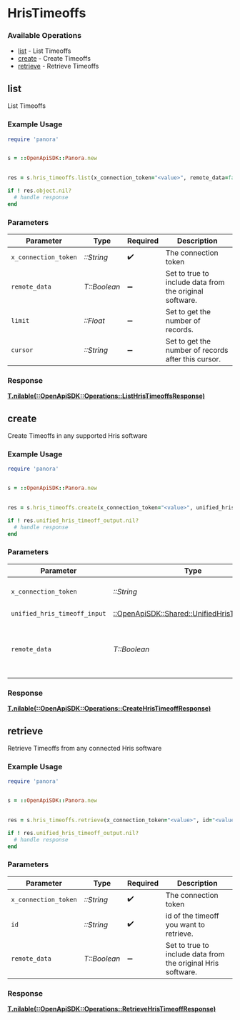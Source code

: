 # HrisTimeoffs


### Available Operations

* [list](#list) - List  Timeoffs
* [create](#create) - Create Timeoffs
* [retrieve](#retrieve) - Retrieve Timeoffs

## list

List  Timeoffs

### Example Usage

```ruby
require 'panora'


s = ::OpenApiSDK::Panora.new

    
res = s.hris_timeoffs.list(x_connection_token="<value>", remote_data=false, limit=7685.78, cursor="<value>")

if ! res.object.nil?
  # handle response
end

```

### Parameters

| Parameter                                               | Type                                                    | Required                                                | Description                                             |
| ------------------------------------------------------- | ------------------------------------------------------- | ------------------------------------------------------- | ------------------------------------------------------- |
| `x_connection_token`                                    | *::String*                                              | :heavy_check_mark:                                      | The connection token                                    |
| `remote_data`                                           | *T::Boolean*                                            | :heavy_minus_sign:                                      | Set to true to include data from the original software. |
| `limit`                                                 | *::Float*                                               | :heavy_minus_sign:                                      | Set to get the number of records.                       |
| `cursor`                                                | *::String*                                              | :heavy_minus_sign:                                      | Set to get the number of records after this cursor.     |


### Response

**[T.nilable(::OpenApiSDK::Operations::ListHrisTimeoffsResponse)](../../models/operations/listhristimeoffsresponse.md)**


## create

Create Timeoffs in any supported Hris software

### Example Usage

```ruby
require 'panora'


s = ::OpenApiSDK::Panora.new

    
res = s.hris_timeoffs.create(x_connection_token="<value>", unified_hris_timeoff_input=::OpenApiSDK::Shared::UnifiedHrisTimeoffInput.new(), remote_data=false)

if ! res.unified_hris_timeoff_output.nil?
  # handle response
end

```

### Parameters

| Parameter                                                                                       | Type                                                                                            | Required                                                                                        | Description                                                                                     |
| ----------------------------------------------------------------------------------------------- | ----------------------------------------------------------------------------------------------- | ----------------------------------------------------------------------------------------------- | ----------------------------------------------------------------------------------------------- |
| `x_connection_token`                                                                            | *::String*                                                                                      | :heavy_check_mark:                                                                              | The connection token                                                                            |
| `unified_hris_timeoff_input`                                                                    | [::OpenApiSDK::Shared::UnifiedHrisTimeoffInput](../../models/shared/unifiedhristimeoffinput.md) | :heavy_check_mark:                                                                              | N/A                                                                                             |
| `remote_data`                                                                                   | *T::Boolean*                                                                                    | :heavy_minus_sign:                                                                              | Set to true to include data from the original Hris software.                                    |


### Response

**[T.nilable(::OpenApiSDK::Operations::CreateHrisTimeoffResponse)](../../models/operations/createhristimeoffresponse.md)**


## retrieve

Retrieve Timeoffs from any connected Hris software

### Example Usage

```ruby
require 'panora'


s = ::OpenApiSDK::Panora.new

    
res = s.hris_timeoffs.retrieve(x_connection_token="<value>", id="<value>", remote_data=false)

if ! res.unified_hris_timeoff_output.nil?
  # handle response
end

```

### Parameters

| Parameter                                                    | Type                                                         | Required                                                     | Description                                                  |
| ------------------------------------------------------------ | ------------------------------------------------------------ | ------------------------------------------------------------ | ------------------------------------------------------------ |
| `x_connection_token`                                         | *::String*                                                   | :heavy_check_mark:                                           | The connection token                                         |
| `id`                                                         | *::String*                                                   | :heavy_check_mark:                                           | id of the timeoff you want to retrieve.                      |
| `remote_data`                                                | *T::Boolean*                                                 | :heavy_minus_sign:                                           | Set to true to include data from the original Hris software. |


### Response

**[T.nilable(::OpenApiSDK::Operations::RetrieveHrisTimeoffResponse)](../../models/operations/retrievehristimeoffresponse.md)**

